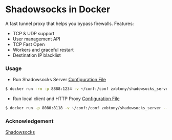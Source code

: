 # Shadowsocks in Docker

A fast tunnel proxy that helps you bypass firewalls.
Features:
- TCP & UDP support
- User management API
- TCP Fast Open
- Workers and graceful restart
- Destination IP blacklist

### Usage
* Run Shadowsocks Server
[Configuration File](https://github.com/zxbtony/Shadowsocks_Dockerfile/blob/master/conf/conf.json)
```sh
$ docker run -rm -p 8888:1234 -v ~/conf:/conf zxbtony/shadowsocks_server -c /conf/conf.json 
```

* Run local client and HTTP Proxy
[Configuration File](https://github.com/zxbtony/Shadowsocks_Dockerfile/blob/master/conf/conf_client.json)
```sh
$ docker run -p 8080:8118 -v ~/conf:/conf zxbtony/shadowsocks_server --entrypoint="/bin/sh" -c "apk --update add privoxy && sed -i'' 's/127\.0\.0\.1:8118/0\.0\.0\.0:8118/' /etc/privoxy/config && echo 'forward-socks5 / 127.0.0.1:1080 .' >> /etc/privoxy/config && privoxy /etc/privoxy/config && sslocal -c /conf/conf_client.json" 
```
### Acknowledgement
[Shadowsocks](https://github.com/shadowsocks/shadowsocks/tree/master)
